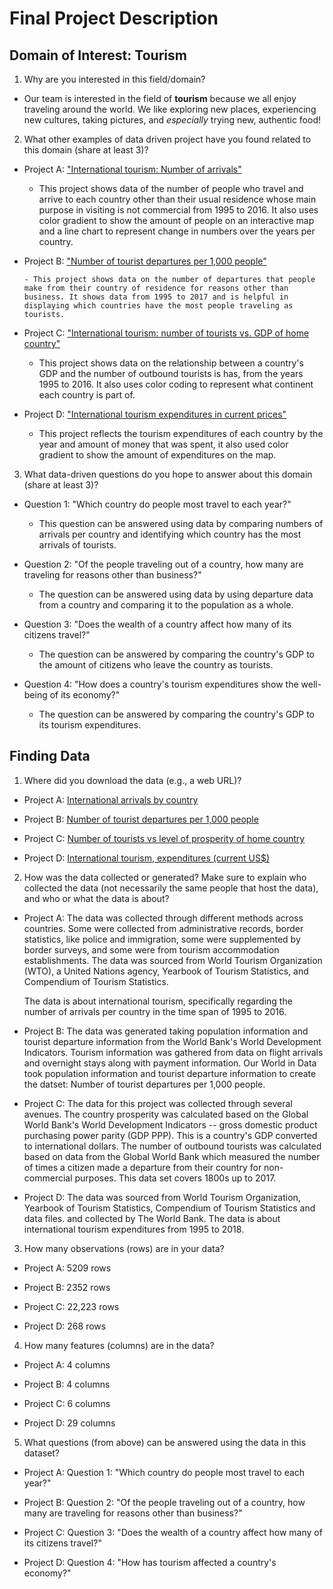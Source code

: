 # Final Project Description

## Domain of Interest: Tourism
1.  Why are you interested in this field/domain?

  * Our team is interested in the field of **tourism** because we all enjoy traveling around the world. We like exploring new places, experiencing new cultures, taking pictures, and *especially* trying new, authentic food!


2.  What other examples of data driven project have you found related to this domain (share at least 3)?

  * Project A:  ["International tourism: Number of arrivals"](https://ourworldindata.org/grapher/international-tourism-number-of-arrivals?tab=chart)

      - This project shows data of the number of people who travel and arrive to each country other than their usual residence whose main purpose in visiting is not commercial from 1995 to 2016. It also uses color gradient to show the amount of people on an interactive map and a line chart to represent change in numbers over the years per country.

  * Project B:  ["Number of tourist departures per 1,000 people"](https://ourworldindata.org/grapher/number-of-departures-per-1000)

        - This project shows data on the number of departures that people make from their country of residence for reasons other than business. It shows data from 1995 to 2017 and is helpful in displaying which countries have the most people traveling as tourists.

  * Project C:  ["International tourism: number of tourists vs. GDP of home country"](https://ourworldindata.org/grapher/number-of-tourists-outbound-vs-level-of-prosperity-of-the-home-country?tab=chart)

      - This project shows data on the relationship between a country's GDP and the number of outbound tourists is has, from the years 1995 to 2016. It also uses color coding to represent what continent each country is part of.

  * Project D:  ["International tourism expenditures in current prices"](https://knoema.com/atlas/maps/Tourism-expenditures)

      - This project reflects the tourism expenditures of each country by the year and amount of money that was spent, it also used color gradient to show the amount of expenditures on the map.


3. What data-driven questions do you hope to answer about this domain (share at least 3)?

  * Question 1: "Which country do people most travel to each year?"

    - This question can be answered using data by comparing numbers of arrivals per country and identifying which country has the most arrivals of tourists.

  * Question 2: "Of the people traveling out of a country, how many are traveling for reasons other than business?"
    - The question can be answered using data by using departure data from a country and comparing it to the population as a whole.

  * Question 3: "Does the wealth of a country affect how many of its citizens travel?"
    - The question can be answered by comparing the country's GDP to the amount of citizens who leave the country as tourists.

  * Question 4: "How does a country's tourism expenditures show the well-being of its economy?"
    - The question can be answered by comparing the country's GDP to its tourism expenditures.

## Finding Data
1. Where did you download the data (e.g., a web URL)?

  * Project A:  [International arrivals by country](https://ourworldindata.org/grapher/international-tourism-number-of-arrivals)

  * Project B:  [Number of tourist departures per 1,000 people](https://ourworldindata.org/grapher/number-of-departures-per-1000)

  * Project C:  [Number of tourists vs level of prosperity of home country](https://ourworldindata.org/grapher/number-of-tourists-outbound-vs-level-of-prosperity-of-the-home-country)

  * Project D:  [International tourism, expenditures (current US$)](https://data.worldbank.org/indicator/ST.INT.XPND.CD)

2. How was the data collected or generated? Make sure to explain who collected the data (not necessarily the same people that host the data), and who or what the data is about?

  * Project A:  The data was collected through different methods across countries. Some were collected from administrative records, border statistics, like police and immigration, some were supplemented by border surveys, and some were from tourism accommodation establishments. The data was sourced from World Tourism Organization (WTO), a United Nations agency, Yearbook of Tourism Statistics, and Compendium of Tourism Statistics.

    The data is about international tourism, specifically regarding the number of arrivals per country in the time span of 1995 to 2016.

  * Project B: The data was generated taking population information and tourist departure information from the World Bank's World Development Indicators. Tourism information was gathered from data on flight arrivals and overnight stays along with payment information. Our World in Data took population information and tourist departure information to create the datset: Number of tourist departures per 1,000 people.

  * Project C:  The data for this project was collected through several avenues. The country prosperity was calculated based on the Global World Bank's World Development Indicators -- gross domestic product purchasing power parity (GDP PPP). This is a country's GDP converted to international dollars. The number of outbound tourists was calculated based on data from the Global World Bank which measured the number of times a citizen made a departure from their country for non-commercial purposes. This data set covers 1800s up to 2017.

  * Project D:  The data was sourced from World Tourism Organization, Yearbook of Tourism Statistics, Compendium of Tourism Statistics and data files. and collected by The World Bank. The data is about international tourism expenditures from 1995 to 2018.

3. How many observations (rows) are in your data?

  * Project A:  5209 rows

  * Project B:  2352 rows

  * Project C:  22,223 rows

  * Project D:  268 rows

4. How many features (columns) are in the data?

  * Project A:  4 columns

  * Project B:  4 columns

  * Project C:  6 columns

  * Project D:  29 columns

5. What questions (from above) can be answered using the data in this dataset?

  * Project A: Question 1: "Which country do people most travel to each year?"

  * Project B:  Question 2: "Of the people traveling out of a country, how many are traveling for reasons other than business?"

  * Project C: Question 3: "Does the wealth of a country affect how many of its citizens travel?"

  * Project D: Question 4: "How has tourism affected a country's economy?"
